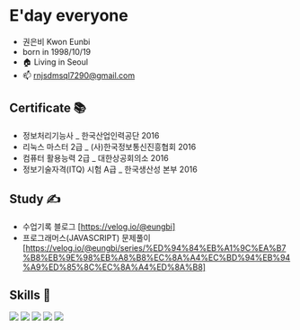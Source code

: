 # E'day everyone
 - 권은비 Kwon Eunbi 
 - born in 1998/10/19
 - 🏠 Living in Seoul
 - 📫 rnjsdmsql7290@gmail.com 
 
## Certificate 📚
- 정보처리기능사 _ 한국산업인력공단 2016 <br>
- 리눅스 마스터 2급 _ (사)한국정보통신진흥협회 2016  <br>
- 컴퓨터 활용능력 2급 _ 대한상공회의소 2016 <br>
- 정보기술자격(ITQ) 시험 A급 _ 한국생산성 본부 2016 <br>

## Study ✍️
- 수업기록 블로그  [https://velog.io/@eungbi] <br>
- 프로그래머스(JAVASCRIPT) 문제풀이 [https://velog.io/@eungbi/series/%ED%94%84%EB%A1%9C%EA%B7%B8%EB%9E%98%EB%A8%B8%EC%8A%A4%EC%BD%94%EB%94%A9%ED%85%8C%EC%8A%A4%ED%8A%B8] <br>

## Skills 💪
<div>
	  <img src="https://img.shields.io/badge/html5-E34F26?style=flat&logo=html5&logoColor=white"> 
	  <img src="https://img.shields.io/badge/css3-1572B6?style=flat&logo=css3&logoColor=white"> 
	  <img src="https://img.shields.io/badge/javascript-F7DF1E?style=flat&logo=javascript&logoColor=black"> 
	  <img src="https://img.shields.io/badge/github-181717?style=flat&logo=github&logoColor=white">
	<img src="https://img.shields.io/badge/typescript-%233178C6.svg?&style=for-the-badge&logo=typescript&logoColor=white" />
</div>

